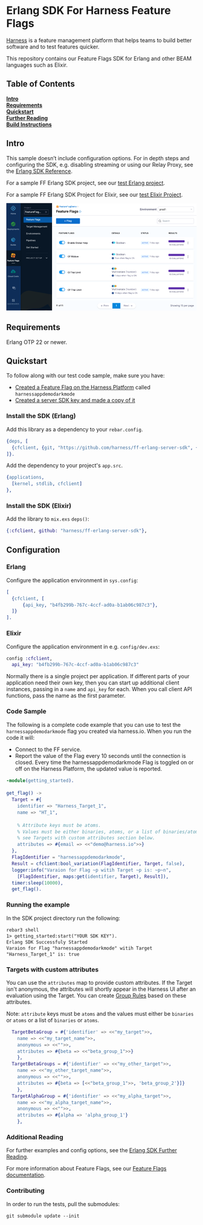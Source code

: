 Erlang SDK For Harness Feature Flags
========================

[Harness](https://www.harness.io/) is a feature management platform that helps
teams to build better software and to test features quicker.

This repository contains our Feature Flags SDK for Erlang and other BEAM
languages such as Elixir.

## Table of Contents

**[Intro](#Intro)**<br>
**[Requirements](#Requirements)**<br>
**[Quickstart](#Quickstart)**<br>
**[Further Reading](docs/further_reading.md)**<br>
**[Build Instructions](docs/build.md)**<br>


## Intro

This sample doesn’t include configuration
options. For in depth steps and configuring the SDK, e.g. disabling
streaming or using our Relay Proxy, see the 
[Erlang SDK Reference](https://ngdocs.harness.io/article/hwoxb6x2oe-Erlang-sdk-reference).

For a sample FF Erlang SDK project, see our
[test Erlang project](examples/getting_started/getting_started.erl).

For a sample FF Erlang SDK Project for Elixir, see our
[test Elixir Project](https://github.com/harness/ff-elixir-server-sample).

![FeatureFlags](https://github.com/harness/ff-erlang-server-sdk/raw/main/docs/images/ff-gui.png)

## Requirements

Erlang OTP 22 or newer.

## Quickstart

To follow along with our test code sample, make sure you have:

- [Created a Feature Flag on the Harness Platform](https://ngdocs.harness.io/article/1j7pdkqh7j-create-a-feature-flag)
  called `harnessappdemodarkmode`
- [Created a server SDK key and made a copy of it](https://ngdocs.harness.io/article/1j7pdkqh7j-create-a-feature-flag#step_3_create_an_sdk_key)

### Install the SDK (Erlang)

Add this library as a dependency to your `rebar.config`.

```erlang
{deps, [
  {cfclient, {git, "https://github.com/harness/ff-erlang-server-sdk", {branch, "0.1.0"}}}
]}.
```

Add the dependency to your project's `app.src`.
```erlang
{applications,
  [kernel, stdlib, cfclient]
},
```

### Install the SDK (Elixir)

Add the library to `mix.exs` `deps()`:

```elixir
{:cfclient, github: "harness/ff-erlang-server-sdk"},
```

## Configuration

### Erlang

Configure the application environment in `sys.config`:

```erlang
[
  {cfclient, [
      {api_key, "b4fb299b-767c-4ccf-ad0a-b1ab06c987c3"},
  ]}
].
```

### Elixir

Configure the application environment in e.g. `config/dev.exs`:

```elixir
config :cfclient,
  api_key: "b4fb299b-767c-4ccf-ad0a-b1ab06c987c3"
```


Normally there is a single project per application. If different parts of
your application need their own key, then you can start up additional client
instances, passing in a `name` and `api_key` for each. When you call
client API functions, pass the name as the first parameter.

### Code Sample

The following is a complete code example that you can use to test the
`harnessappdemodarkmode` flag you created via harness.io. When you run
the code it will:

- Connect to the FF service.
- Report the value of the Flag every 10 seconds until the connection is closed.
  Every time the harnessappdemodarkmode Flag is toggled on or off on the
  Harness Platform, the updated value is reported.

```erlang
-module(getting_started).

get_flag() ->
  Target = #{
    identifier => "Harness_Target_1",
    name => "HT_1",

    % Attribute keys must be atoms. 
    % Values must be either binaries, atoms, or a list of binaries/atoms -
    % see Targets with custom attributes section below.
    attributes => #{email => <<"demo@harness.io">>}
  },
  FlagIdentifier = "harnessappdemodarkmode",
  Result = cfclient:bool_variation(FlagIdentifier, Target, false),
  logger:info("Varaion for Flag ~p witih Target ~p is: ~p~n",
    [FlagIdentifier, maps:get(identifier, Target), Result]),
  timer:sleep(10000),
  get_flag().
```

### Running the example

In the SDK project directory run the following:

```console
rebar3 shell
1> getting_started:start("YOUR SDK KEY").
Erlang SDK Successfuly Started
Varaion for Flag "harnessappdemodarkmode" witih Target "Harness_Target_1" is: true
```

### Targets with custom attributes

You can use the `attributes` map to provide custom attributes. If the Target
isn't anonymous, the attributes will shortly appear in the Harness UI after an
evaluation using the Target.
You can create [Group Rules](https://docs.harness.io/article/5qz1qrugyk-add-target-groups)
based on these attributes.

Note: `attribute` keys must be `atoms` and the values must either be `binaries`
or `atoms` or a list of `binaries` or `atoms`.

```erlang
  TargetBetaGroup = #{'identifier' => <<"my_target">>,
    name => <<"my_target_name">>,
    anonymous => <<"">>,
    attributes => #{beta => <<"beta_group_1">>}
    },
  TargetBetaGroups = #{'identifier' => <<"my_other_target">>,
    name => <<"my_other_target_name">>,
    anonymous => <<"">>,
    attributes => #{beta => [<<"beta_group_1">>, 'beta_group_2'}]}
    },
  TargetAlphaGroup = #{'identifier' => <<"my_alpha_target">>,
    name => <<"my_alpha_target_name">>,
    anonymous => <<"">>,
    attributes => #{alpha => 'alpha_group_1'}
    },
```


### Additional Reading

For further examples and config options, see the [Erlang SDK Further
Reading](https://github.com/harness/ff-erlang-server-sdk/raw/main/docs/further_reading.md).

For more information about Feature Flags, see our [Feature Flags
documentation](https://ngdocs.harness.io/article/0a2u2ppp8s-getting-started-with-feature-flags).

### Contributing

In order to run the tests, pull the submodules:

```command
git submodule update --init
```

